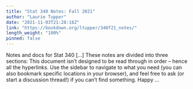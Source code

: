 ```yaml
---
title: "Stat 340 Notes: Fall 2021"
author: "Laurie Tupper"
date: "2021-11-03T21:28:16Z"
link: "https://bookdown.org/ltupper/340f21_notes/"
length_weight: "100%"
pinned: false
---
```


Notes and docs for Stat 340 [...] These notes are divided into three sections: This document isn’t designed to be read through in order – hence all the hyperlinks. Use the sidebar to navigate to what you need (you can also bookmark specific locations in your browser), and feel free to ask (or start a discussion thread!) if you can’t find something. Happy ...
